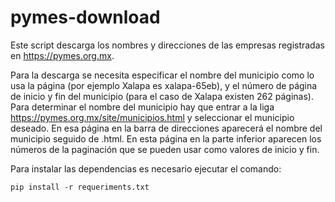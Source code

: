 # pymes-download
Este script descarga los nombres y direcciones de las empresas
registradas en https://pymes.org.mx.

Para la descarga se necesita especificar el nombre del municipio como lo
usa la página (por ejemplo Xalapa es xalapa-65eb), y el número de página de
inicio y fin del municipio (para el caso de Xalapa existen 262 páginas).
Para determinar el nombre del municipio hay que entrar a la liga
https://pymes.org.mx/site/municipios.html y seleccionar el municipio
deseado. En esa página en la barra de direcciones aparecerá el nombre del
municipio seguido de .html. En esta página en la parte inferior aparecen
los números de la paginación que se pueden usar como valores de inicio y fin.

Para instalar las dependencias es necesario ejecutar el comando:

    pip install -r requeriments.txt
